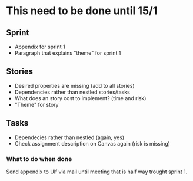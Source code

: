 # This need to be done until 15/1
## Sprint
* Appendix for sprint 1
* Paragraph that explains "theme" for sprint 1

## Stories
* Desired properties are missing (add to all stories)
* Dependencies rather than nestled stories/tasks
* What does an story cost to implement? (time and risk)
* "Theme" for story

## Tasks
* Dependecies rather than nestled (again, yes)
* Check assignment description on Canvas again (risk is missing)

### What to do when done
Send appendix to Ulf via mail until meeting that is half way trought sprint 1.
